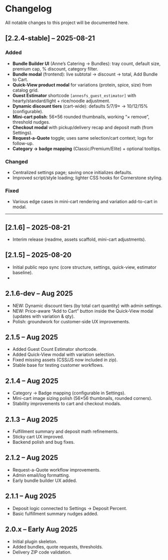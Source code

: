# Changelog

All notable changes to this project will be documented here.

## [2.2.4-stable] – 2025-08-21
### Added
- **Bundle Builder UI** (Anne’s Catering → Bundles): tray count, default size, premium cap, % discount, category filter.
- **Bundle modal** (frontend): live subtotal → discount → total, Add Bundle to Cart.
- **Quick-View product modal** for variations (protein, spice, size) from catalog grid.
- **Guest Estimator** shortcode `[annesfs_guest_estimator]` with hearty/standard/light + rice/noodle adjustment.
- **Dynamic discount tiers** (cart-wide): defaults 5/7/9+ → 10/12/15% (configurable).
- **Mini-cart polish**: 56×56 rounded thumbnails, working “× remove”, threshold nudges.
- **Checkout modal** with pickup/delivery recap and deposit math (from Settings).
- **Request-a-Quote** toggle; uses same selection/cart context; logs for follow-up.
- **Category → badge mapping** (Classic/Premium/Elite) + optional tooltips.

### Changed
- Centralized settings page; saving once initializes defaults.
- Improved script/style loading; lighter CSS hooks for Cornerstone styling.

### Fixed
- Various edge cases in mini-cart rendering and variation add-to-cart in modal.

---

## [2.1.6] – 2025-08-21
- Interim release (readme, assets scaffold, mini-cart adjustments).

## [2.1.5] – 2025-08-20
- Initial public repo sync (core structure, settings, quick-view, estimator baseline).
- 
## 2.1.6-dev – Aug 2025
- NEW: Dynamic discount tiers (by total cart quantity) with admin settings.
- NEW: Price-aware “Add to Cart” button inside the Quick-View modal (updates with variation & qty).
- Polish: groundwork for customer-side UX improvements.
  
## 2.1.5 – Aug 2025
- Added Guest Count Estimator shortcode.
- Added Quick-View modal with variation selection.
- Fixed missing assets (CSS/JS now included in zip).
- Stable base for testing customer workflows.

## 2.1.4 – Aug 2025
- Category → Badge mapping (configurable in Settings).
- Mini-cart image sizing polish (56×56 thumbnails, rounded corners).
- Stability improvements to cart and checkout modals.

## 2.1.3 – Aug 2025
- Fulfillment summary and deposit math refinements.
- Sticky cart UX improved.
- Backend polish and bug fixes.

## 2.1.2 – Aug 2025
- Request-a-Quote workflow improvements.
- Admin email/log formatting.
- Early bundle builder UX added.

## 2.1.1 – Aug 2025
- Deposit logic connected to Settings → Deposit Percent.
- Basic fulfillment summary nudges added.

## 2.0.x – Early Aug 2025
- Initial plugin skeleton.
- Added bundles, quote requests, thresholds.
- Delivery ZIP code validation.
